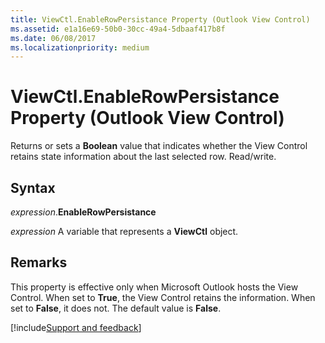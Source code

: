 ```yaml
---
title: ViewCtl.EnableRowPersistance Property (Outlook View Control)
ms.assetid: e1a16e69-50b0-30cc-49a4-5dbaaf417b8f
ms.date: 06/08/2017
ms.localizationpriority: medium
---
```



# ViewCtl.EnableRowPersistance Property (Outlook View Control)

Returns or sets a **Boolean** value that indicates whether the View Control retains state information about the last selected row. Read/write.


## Syntax

_expression_.**EnableRowPersistance**

_expression_ A variable that represents a **ViewCtl** object.


## Remarks

This property is effective only when Microsoft Outlook hosts the View Control. When set to **True**, the View Control retains the information. When set to **False**, it does not. The default value is **False**.

[!include[Support and feedback](~/includes/feedback-boilerplate.md)]